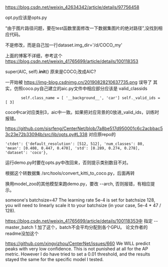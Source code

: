 https://blog.csdn.net/weixin_42634342/article/details/97756458

opt.py应该是opts.py

“由于图片路径问题，要在test函数里面修改一下数据集图片的绝对路径”,没找到相应代码。

不是修改，而是自己加一行dataset.img_dir='/d/COCO_my'

上面的博客不详细，参考这个
https://blog.csdn.net/weixin_41765699/article/details/100118353

super(AIC, self).__init__()
原来是COCO,改成AIC?    

一开始被
https://img-blog.csdnimg.cn/20190828210637735.png
误导了
其实，仿照coco.py自己建立的aic.py文件中相应部分应该是
valid_classids

`        self.class_name = [
            '__background__', 'car']
        self._valid_ids = [
            3]
`

coco中car对应类别3，aic中一致。如果把对应背景的0放进_valid_ids，训练时报错。


https://github.com/sisrfeng/CenterNet/blob/7a8be517d950001c6c2acbbac53c23e72b33094b/src/lib/opts.py#L338
对应原repo的

`
      'ctdet': {'default_resolution': [512, 512], 'num_classes': 80, 
                'mean': [0.408, 0.447, 0.470], 'std': [0.289, 0.274, 0.278],
                'dataset': 'coco'},
`

运行demo.py时要在opts.py中改回来，否则提示类别数目不对。

根据这个转数据集 /src/tools/convert_kitti_to_coco.py，后面再转

换用model_zoo的其他模型来跑demo.py，要改 --arch, 否则报错，有相应提示。

someone's batchsize=47
The learning rate 5e-4 is set for batchsize 128, you will need to linearly scale it to your batchsize (in your case, 5e-4 * 47 / 128).


https://blog.csdn.net/weixin_41765699/article/details/100118353中
指定
--master_batch 1 
加了这个，batch不会平均分配到各个GPU。
论文作者的readme没加这个


https://github.com/xingyizhou/CenterNet/issues/660
We WILL predict peaks with very low confidence. This is not punished at all for the AP metric. However I do have tried to set a 0.01 threshold, and the results stayed the same for the specific model I tested.
